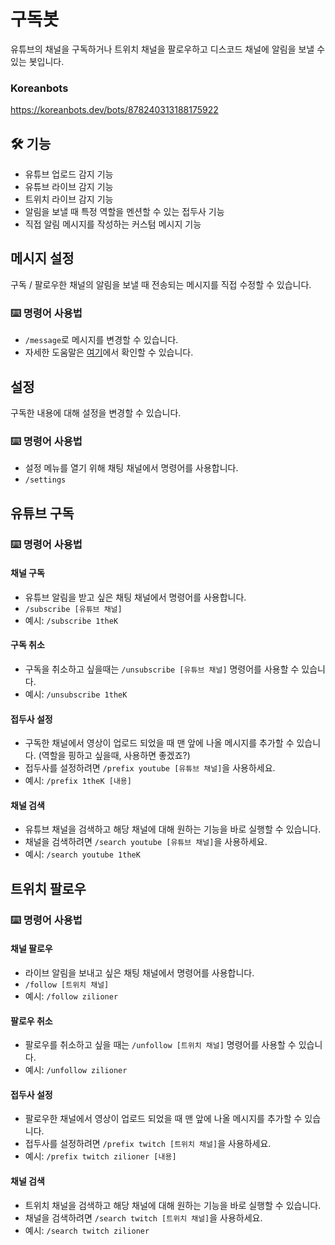 # 구독봇
유튜브의 채널을 구독하거나 트위치 채널을 팔로우하고  디스코드 채널에 알림을 보낼 수 있는 봇입니다.
### Koreanbots
https://koreanbots.dev/bots/878240313188175922

## 🛠️ 기능

- 유튜브 업로드 감지 기능
- 유튜브 라이브 감지 기능
- 트위치 라이브 감지 기능
- 알림을 보낼 때 특정 역할을 멘션할 수 있는 접두사 기능
- 직접 알림 메시지를 작성하는 커스텀 메시지 기능

## 메시지 설정
구독 / 팔로우한 채널의 알림을 보낼 때 전송되는 메시지를 직접 수정할 수 있습니다.

### ⌨️ 명령어 사용법
- ``/message``로 메시지를 변경할 수 있습니다.
- 자세한 도움말은 [여기](https://github.com/skinmaker1345/subscriber-bot/blob/main/edit_messages.md)에서 확인할 수 있습니다.

## 설정
구독한 내용에 대해 설정을 변경할 수 있습니다.

### ⌨️ 명령어 사용법
- 설정 메뉴를 열기 위해 채팅 채널에서 명령어를 사용합니다.
- ``/settings``

## 유튜브 구독

### ⌨️ 명령어 사용법

#### 채널 구독

- 유튜브 알림을 받고 싶은 채팅 채널에서 명령어를 사용합니다.
- ``/subscribe [유튜브 채널]``
- 예시: ``/subscribe 1theK``

#### 구독 취소

- 구독을 취소하고 싶을때는 ``/unsubscribe [유튜브 채널]`` 명령어를 사용할 수 있습니다.
- 예시: ``/unsubscribe 1theK``

#### 접두사 설정

-  구독한 채널에서 영상이 업로드 되었을 때 맨 앞에 나올 메시지를 추가할 수 있습니다.  (역할을 핑하고 싶을때, 사용하면 좋겠죠?)
-  접두사를 설정하려면 ``/prefix youtube [유튜브 채널]``을 사용하세요.
-  예시: ``/prefix 1theK [내용]``

#### 채널 검색

-  유튜브 채널을 검색하고 해당 채널에 대해 원하는 기능을 바로 실행할 수 있습니다.
-  채널을 검색하려면 ``/search youtube [유튜브 채널]``을 사용하세요.
-  예시: ``/search youtube 1theK``

## 트위치 팔로우

### ⌨️ 명령어 사용법

#### 채널 팔로우

- 라이브 알림을 보내고 싶은 채팅 채널에서 명령어를 사용합니다.
- ``/follow [트위치 채널]``
- 예시: ``/follow zilioner``

#### 팔로우 취소

- 팔로우를 취소하고 싶을 때는 ``/unfollow [트위치 채널]`` 명령어를 사용할 수 있습니다.
- 예시: ``/unfollow zilioner``

#### 접두사 설정

-  팔로우한 채널에서 영상이 업로드 되었을 때 맨 앞에 나올 메시지를 추가할 수 있습니다.
-  접두사를 설정하려면 ``/prefix twitch [트위치 채널]``을 사용하세요.
-  예시: ``/prefix twitch zilioner [내용]``

#### 채널 검색

-  트위치 채널을 검색하고 해당 채널에 대해 원하는 기능을 바로 실행할 수 있습니다.
-  채널을 검색하려면 ``/search twitch [트위치 채널]``을 사용하세요.
-  예시: ``/search twitch zilioner``
